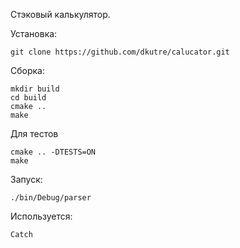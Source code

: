Стэковый калькулятор.

Установка:

    git clone https://github.com/dkutre/calucator.git

Сборка:

    mkdir build
    cd build
    cmake ..
    make

Для тестов

    cmake .. -DTESTS=ON
    make

Запуск:

    ./bin/Debug/parser

Используется:

    Catch
